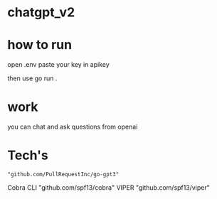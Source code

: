 # chatgpt_v2

# how to run

open .env
paste your key in apikey

then use go run .


# work 

you can chat and ask questions from openai

# Tech's

	"github.com/PullRequestInc/go-gpt3"
  Cobra CLI "github.com/spf13/cobra"
	VIPER "github.com/spf13/viper"
    
